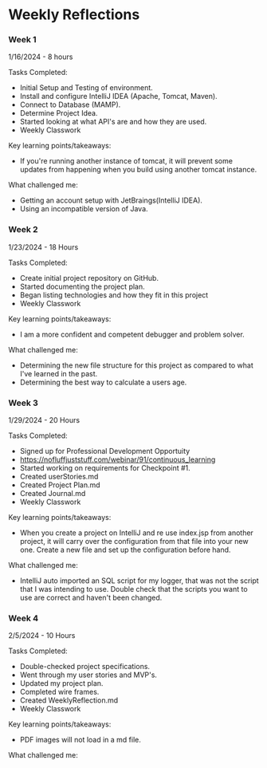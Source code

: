 # Weekly Reflections

### Week 1

1/16/2024 - 8 hours

Tasks Completed:
* Initial Setup and Testing of environment.
* Install and configure IntelliJ IDEA (Apache, Tomcat, Maven).
* Connect to Database (MAMP).
* Determine Project Idea.
* Started looking at what API's are and how they are used. 
* Weekly Classwork

Key learning points/takeaways:
* If you're running another instance of tomcat, it will prevent some updates from 
    happening when you build using another tomcat instance. 

What challenged me:
* Getting an account setup with JetBraings(IntelliJ IDEA). 
* Using an incompatible version of Java.


### Week 2

1/23/2024 - 18 Hours

Tasks Completed:
* Create initial project repository on GitHub.
* Started documenting the project plan.
* Began listing technologies and how they fit in this project
* Weekly Classwork

Key learning points/takeaways:
* I am a more confident and competent debugger and problem solver.

What challenged me:
* Determining the new file structure for this project as compared to what I've learned in the past.
* Determining the best way to calculate a users age.


### Week 3

1/29/2024 - 20 Hours

Tasks Completed:
* Signed up for Professional Development Opportuity
* https://nofluffjuststuff.com/webinar/91/continuous_learning
* Started working on requirements for Checkpoint #1.
* Created userStories.md
* Created Project Plan.md
* Created Journal.md
* Weekly Classwork

Key learning points/takeaways:
* When you create a project on IntelliJ and re use index.jsp from another project, it will carry over the 
    configuration from that file into your new one. Create a new file and set up the configuration before hand.

What challenged me:
* IntelliJ auto imported an SQL script for my logger, that was not the script that I was intending to use. Double check
    that the scripts you want to use are correct and haven't been changed.


### Week 4

2/5/2024 - 10 Hours

Tasks Completed:
* Double-checked project specifications.
* Went through my user stories and MVP's.
* Updated my project plan.
* Completed wire frames.
* Created WeeklyReflection.md
* Weekly Classwork

Key learning points/takeaways:
* PDF images will not load in a md file. 

What challenged me:



